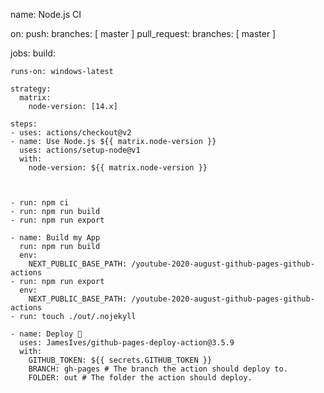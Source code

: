 name: Node.js CI

on:
  push:
    branches: [ master ]
  pull_request:
    branches: [ master ]

jobs:
  build:

    runs-on: windows-latest

    strategy:
      matrix:
        node-version: [14.x]

    steps:
    - uses: actions/checkout@v2
    - name: Use Node.js ${{ matrix.node-version }}
      uses: actions/setup-node@v1
      with:
        node-version: ${{ matrix.node-version }}
      

   
    - run: npm ci
    - run: npm run build
    - run: npm run export

    - name: Build my App  
      run: npm run build
      env:
        NEXT_PUBLIC_BASE_PATH: /youtube-2020-august-github-pages-github-actions
    - run: npm run export
      env:
        NEXT_PUBLIC_BASE_PATH: /youtube-2020-august-github-pages-github-actions
    - run: touch ./out/.nojekyll
    
    - name: Deploy 🚀
      uses: JamesIves/github-pages-deploy-action@3.5.9
      with:
        GITHUB_TOKEN: ${{ secrets.GITHUB_TOKEN }}
        BRANCH: gh-pages # The branch the action should deploy to.
        FOLDER: out # The folder the action should deploy.
